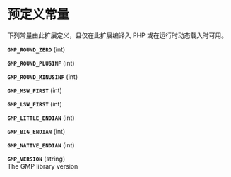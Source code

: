 预定义常量
==========

下列常量由此扩展定义，且仅在此扩展编译入 PHP 或在运行时动态载入时可用。

**`GMP_ROUND_ZERO`** (<span class="type">int</span>)  
<span class="simpara"> </span>

**`GMP_ROUND_PLUSINF`** (<span class="type">int</span>)  
<span class="simpara"> </span>

**`GMP_ROUND_MINUSINF`** (<span class="type">int</span>)  
<span class="simpara"> </span>

**`GMP_MSW_FIRST`** (<span class="type">int</span>)  
<span class="simpara"> </span>

**`GMP_LSW_FIRST`** (<span class="type">int</span>)  
<span class="simpara"> </span>

**`GMP_LITTLE_ENDIAN`** (<span class="type">int</span>)  
<span class="simpara"> </span>

**`GMP_BIG_ENDIAN`** (<span class="type">int</span>)  
<span class="simpara"> </span>

**`GMP_NATIVE_ENDIAN`** (<span class="type">int</span>)  
<span class="simpara"> </span>

**`GMP_VERSION`** (<span class="type">string</span>)  
<span class="simpara"> The GMP library version </span>
